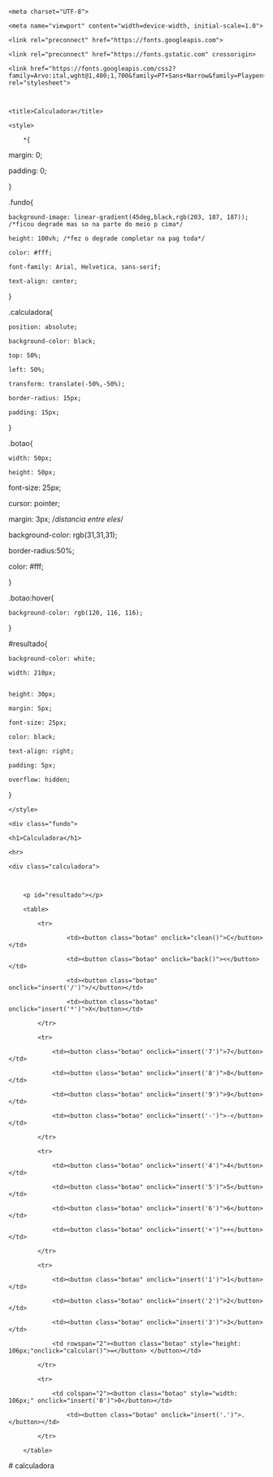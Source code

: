 <!DOCTYPE html>

<html lang="pt-BR">

<head>

    <meta charset="UTF-8">

    <meta name="viewport" content="width=device-width, initial-scale=1.0">

    <link rel="preconnect" href="https://fonts.googleapis.com">

    <link rel="preconnect" href="https://fonts.gstatic.com" crossorigin>

    <link href="https://fonts.googleapis.com/css2?family=Arvo:ital,wght@1,400;1,700&family=PT+Sans+Narrow&family=Playpen+Sans:wght@200&display=swap" rel="stylesheet">

   

    <title>Calculadora</title>

</head>

    <style>

        *{

   margin: 0;

   padding: 0; 

}

.fundo{

    background-image: linear-gradient(45deg,black,rgb(203, 187, 187)); /*ficou degrade mas so na parte do meio p cima*/

    height: 100vh; /*fez o degrade completar na pag toda*/

    color: #fff;

    font-family: Arial, Helvetica, sans-serif;

    text-align: center;

}

.calculadora{

    position: absolute;

    background-color: black;

    top: 50%;

    left: 50%;

    transform: translate(-50%,-50%);

    border-radius: 15px;

    padding: 15px;

}

.botao{

    width: 50px; 

    height: 50px;

   font-size: 25px;

   cursor: pointer;

   margin: 3px; /*distancia entre eles*/ 

   background-color: rgb(31,31,31);

   border-radius:50%;

   color: #fff;



}

.botao:hover{

    background-color: rgb(120, 116, 116);

}

#resultado{

    background-color: white;

    width: 210px;


    height: 30px;

    margin: 5px;

    font-size: 25px;

    color: black;

    text-align: right;

    padding: 5px;

    overflow: hidden;

}

    </style>

<body>

    <div class="fundo">

    <h1>Calculadora</h1>

    <hr>

    <div class="calculadora">

        

        <p id="resultado"></p>

        <table>

            <tr>

                    <td><button class="botao" onclick="clean()">C</button></td>

                    <td><button class="botao" onclick="back()"><</button></td>

                    <td><button class="botao" onclick="insert('/')">/</button></td>

                    <td><button class="botao" onclick="insert('*')">X</button></td>

            </tr>

            <tr>

                <td><button class="botao" onclick="insert('7')">7</button></td>

                <td><button class="botao" onclick="insert('8')">8</button></td>

                <td><button class="botao" onclick="insert('9')">9</button></td>

                <td><button class="botao" onclick="insert('-')">-</button></td>

            </tr>

            <tr>

                <td><button class="botao" onclick="insert('4')">4</button></td>

                <td><button class="botao" onclick="insert('5')">5</button></td>

                <td><button class="botao" onclick="insert('6')">6</button></td>

                <td><button class="botao" onclick="insert('+')">+</button></td>

            </tr>

            <tr>

                <td><button class="botao" onclick="insert('1')">1</button></td>

                <td><button class="botao" onclick="insert('2')">2</button></td>

                <td><button class="botao" onclick="insert('3')">3</button></td>

                <td rowspan="2"><button class="botao" style="height: 106px;"onclick="calcular()">=</button> </button></td>

            </tr>

            <tr>

                <td colspan="2"><button class="botao" style="width: 106px;" onclick="insert('0')">0</button></td>

                    <td><button class="botao" onclick="insert('.')">.</button></td> 

            </tr>

        </table>





     



</div>

</div>

<script>

        function insert(num)

        {

            var numero = document.getElementById('resultado').innerHTML;

            document.getElementById('resultado').innerHTML = numero + num;

        }

        function clean()

        {

            document.getElementById('resultado').innerHTML = "";

        }

        function back()

        {

            var resultado = document.getElementById('resultado').innerHTML;

            document.getElementById('resultado').innerHTML = resultado.substring(0, resultado.length -1);

        }

        function calcular()

        {

            var resultado = document.getElementById('resultado').innerHTML;

            if(resultado)

            {

                document.getElementById('resultado').innerHTML = eval(resultado);

            }

            else

            {

                document.getElementById('resultado').innerHTML = "Nada..."

            }

        }</script>

</body>

</html># calculadora
